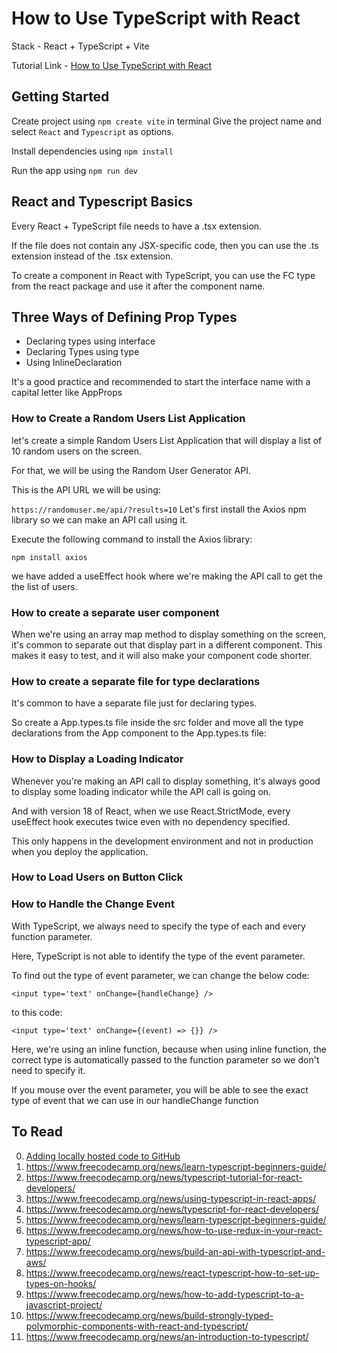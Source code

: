 # How to Use TypeScript with React

Stack - React + TypeScript + Vite

Tutorial Link - [How to Use TypeScript with React](https://www.freecodecamp.org/news/use-typescript-with-react/)

## Getting Started

Create project using `npm create vite` in terminal
Give the project name and select `React` and `Typescript` as options.

Install dependencies using `npm install`

Run the app using `npm run dev`

## React and Typescript Basics

Every React + TypeScript file needs to have a .tsx extension.

If the file does not contain any JSX-specific code, then you can use the .ts extension instead of the .tsx extension.

To create a component in React with TypeScript, you can use the FC type from the react package and use it after the component name.

## Three Ways of Defining Prop Types
- Declaring types using interface
- Declaring Types using type
- Using InlineDeclaration

It's a good practice and recommended to start the interface name with a capital letter like AppProps

### How to Create a Random Users List Application

let's create a simple Random Users List Application that will display a list of 10 random users on the screen.

For that, we will be using the Random User Generator API.

This is the API URL we will be using:

`https://randomuser.me/api/?results=10`
Let's first install the Axios npm library so we can make an API call using it.

Execute the following command to install the Axios library:

`npm install axios`

we have added a useEffect hook where we're making the API call to get the the list of users.

### How to create a separate user component

When we're using an array map method to display something on the screen, it's common to separate out that display part in a different component. This makes it easy to test, and it will also make your component code shorter.

### How to create a separate file for type declarations

It's common to have a separate file just for declaring types.

So create a App.types.ts file inside the src folder and move all the type declarations from the App component to the App.types.ts file:

### How to Display a Loading Indicator

Whenever you're making an API call to display something, it's always good to display some loading indicator while the API call is going on.

And with version 18 of React, when we use React.StrictMode, every useEffect hook executes twice even with no dependency specified.

This only happens in the development environment and not in production when you deploy the application.

### How to Load Users on Button Click

### How to Handle the Change Event

With TypeScript, we always need to specify the type of each and every function parameter.

Here, TypeScript is not able to identify the type of the event parameter.

To find out the type of event parameter, we can change the below code:

`<input type='text' onChange={handleChange} />`

to this code:

`<input type='text' onChange={(event) => {}} />`

Here, we're using an inline function, because when using inline function, the correct type is automatically passed to the function parameter so we don't need to specify it.

If you mouse over the event parameter, you will be able to see the exact type of event that we can use in our handleChange function


## To Read
0. [Adding locally hosted code to GitHub](https://docs.github.com/en/migrations/importing-source-code/using-the-command-line-to-import-source-code/adding-locally-hosted-code-to-github)
1. https://www.freecodecamp.org/news/learn-typescript-beginners-guide/
2. https://www.freecodecamp.org/news/typescript-tutorial-for-react-developers/ 
3. https://www.freecodecamp.org/news/using-typescript-in-react-apps/
4. https://www.freecodecamp.org/news/typescript-for-react-developers/
5. https://www.freecodecamp.org/news/learn-typescript-beginners-guide/
6. https://www.freecodecamp.org/news/how-to-use-redux-in-your-react-typescript-app/
7. https://www.freecodecamp.org/news/build-an-api-with-typescript-and-aws/
8. https://www.freecodecamp.org/news/react-typescript-how-to-set-up-types-on-hooks/
9. https://www.freecodecamp.org/news/how-to-add-typescript-to-a-javascript-project/
10. https://www.freecodecamp.org/news/build-strongly-typed-polymorphic-components-with-react-and-typescript/
11. https://www.freecodecamp.org/news/an-introduction-to-typescript/